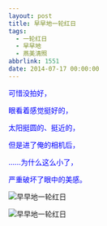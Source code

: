 ```yaml
---
layout: post
title: 早早地一轮红日
tags:
  - 一轮红日
  - 早早地
  - 燕美清照
abbrlink: 1551
date: 2014-07-17 00:00:00
---
```


<!-- build time:Sat Jun 23 2018 12:05:16 GMT+0800 (中国标准时间) -->

<span style="color:#00f">可惜没拍好，</span>

<span style="color:#00f">眼看着感觉挺好的，</span>

<span style="color:#00f">太阳挺圆的、挺近的，</span>

<span style="color:#00f">但是进了俺的相机后，</span>

<span style="color:#00f">......为什么这么小了，</span>

<span style="color:#00f">严重破坏了眼中的美感。</span>

![早早地一轮红日](http://ww4.sinaimg.cn/large/4eed32f2jw1eig2dawfwoj21aw1dxati.jpg "早早地一轮红日")

![早早地一轮红日](http://ww1.sinaimg.cn/large/4eed32f2jw1eig2do0wn4j21kw2eaniw.jpg "早早地一轮红日")
<!-- rebuild by neat -->
